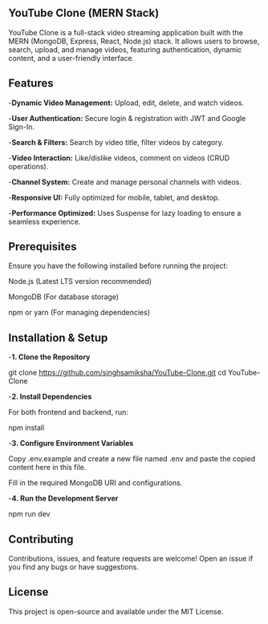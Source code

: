 ## YouTube Clone (MERN Stack)

YouTube Clone is a full-stack video streaming application built with the MERN (MongoDB, Express, React, Node.js) stack. It allows users to browse, search, upload, and manage videos, featuring authentication, dynamic content, and a user-friendly interface.

## Features

-**Dynamic Video Management:** Upload, edit, delete, and watch videos.

-**User Authentication:** Secure login & registration with JWT and Google Sign-In.

-**Search & Filters:** Search by video title, filter videos by category.

-**Video Interaction:** Like/dislike videos, comment on videos (CRUD operations).

-**Channel System:** Create and manage personal channels with videos.

-**Responsive UI:** Fully optimized for mobile, tablet, and desktop.

-**Performance Optimized:** Uses Suspense for lazy loading to ensure a seamless experience.

## Prerequisites

Ensure you have the following installed before running the project:

Node.js (Latest LTS version recommended)

MongoDB (For database storage)

npm or yarn (For managing dependencies)

## Installation & Setup

-**1️. Clone the Repository**

git clone https://github.com/singhsamiksha/YouTube-Clone.git
cd YouTube-Clone

-**2️. Install Dependencies**

For both frontend and backend, run:

npm install

-**3️. Configure Environment Variables**

Copy .env.example and create a new file named .env and paste the copied content here in this file.

Fill in the required MongoDB URI and configurations.

-**4️.  Run the Development Server**

npm run dev

## Contributing

Contributions, issues, and feature requests are welcome!
Open an issue if you find any bugs or have suggestions.

## License

This project is open-source and available under the MIT License.



